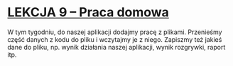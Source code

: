 # [LEKCJA 9 – Praca domowa](https://kurs.szkoladotneta.pl/zostan-programista-asp-net/tydzien-5-praca-z-danymi/lekcja-9-praca-domowa/)
W tym tygodniu, do naszej aplikacji dodajmy pracę z plikami. Przenieśmy część danych z kodu do pliku i wczytajmy je z niego. Zapiszmy też jakieś dane do pliku, np. wynik działania naszej aplikacji, wynik rozgrywki, raport itp.